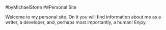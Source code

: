 #byMichaelStone
##Personal Site

Welcome to my personal site. On it you will find information about me as a writer, a developer, and, perhaps most importantly, a human! Enjoy.